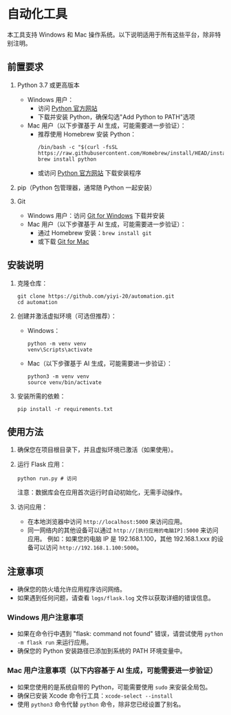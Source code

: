 # 自动化工具

本工具支持 Windows 和 Mac 操作系统。以下说明适用于所有这些平台，除非特别注明。

## 前置要求

1. Python 3.7 或更高版本
   - Windows 用户：
     - 访问 [Python 官方网站](https://www.python.org/downloads/windows/)
     - 下载并安装 Python，确保勾选"Add Python to PATH"选项
   - Mac 用户（以下步骤基于 AI 生成，可能需要进一步验证）：
     - 推荐使用 Homebrew 安装 Python：
       ```
       /bin/bash -c "$(curl -fsSL https://raw.githubusercontent.com/Homebrew/install/HEAD/install.sh)"
       brew install python
       ```
     - 或访问 [Python 官方网站](https://www.python.org/downloads/mac-osx/) 下载安装程序

2. pip（Python 包管理器，通常随 Python 一起安装）

3. Git
   - Windows 用户：访问 [Git for Windows](https://gitforwindows.org/) 下载并安装
   - Mac 用户（以下步骤基于 AI 生成，可能需要进一步验证）：
     - 通过 Homebrew 安装：`brew install git`
     - 或下载 [Git for Mac](https://git-scm.com/download/mac)

## 安装说明

1. 克隆仓库：
   ```
   git clone https://github.com/yiyi-20/automation.git 
   cd automation 
   ```

2. 创建并激活虚拟环境（可选但推荐）：
   - Windows：
     ```
     python -m venv venv
     venv\Scripts\activate
     ```
   - Mac（以下步骤基于 AI 生成，可能需要进一步验证）：
     ```
     python3 -m venv venv
     source venv/bin/activate
     ```

3. 安装所需的依赖：
   ```
   pip install -r requirements.txt
   ```

## 使用方法

1. 确保您在项目根目录下，并且虚拟环境已激活（如果使用）。

2. 运行 Flask 应用：
   ```
   python run.py # 访问
   ```
   注意：数据库会在应用首次运行时自动初始化，无需手动操作。

3. 访问应用：
   - 在本地浏览器中访问 `http://localhost:5000` 来访问应用。
   - 同一网络内的其他设备可以通过 `http://[执行应用的电脑IP]:5000` 来访问应用。
     例如：如果您的电脑 IP 是 192.168.1.100，其他 192.168.1.xxx 的设备可以访问 `http://192.168.1.100:5000`。

## 注意事项
- 确保您的防火墙允许应用程序访问网络。
- 如果遇到任何问题，请查看 `logs/flask.log` 文件以获取详细的错误信息。

### Windows 用户注意事项
- 如果在命令行中遇到 "flask: command not found" 错误，请尝试使用 `python -m flask run` 来运行应用。
- 确保您的 Python 安装路径已添加到系统的 PATH 环境变量中。

### Mac 用户注意事项（以下内容基于 AI 生成，可能需要进一步验证）
- 如果您使用的是系统自带的 Python，可能需要使用 `sudo` 来安装全局包。
- 确保已安装 Xcode 命令行工具：`xcode-select --install`
- 使用 `python3` 命令代替 `python` 命令，除非您已经设置了别名。
